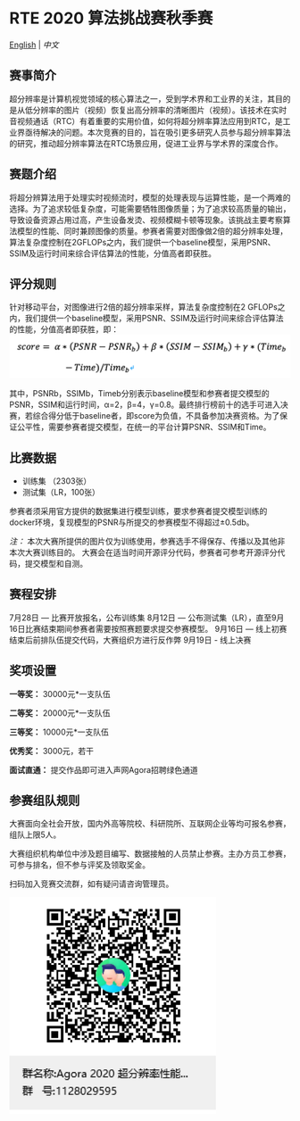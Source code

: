 # RTE 2020 算法挑战赛秋季赛

[English](README.md) | *中文*

## 赛事简介

超分辨率是计算机视觉领域的核心算法之一，受到学术界和工业界的关注，其目的是从低分辨率的图片（视频）恢复出高分辨率的清晰图片（视频）。该技术在实时音视频通话（RTC）有着重要的实用价值，如何将超分辨率算法应用到RTC，是工业界亟待解决的问题。本次竞赛的目的，旨在吸引更多研究人员参与超分辨率算法的研究，推动超分辨率算法在RTC场景应用，促进工业界与学术界的深度合作。

## 赛题介绍

将超分辨算法用于处理实时视频流时，模型的处理表现与运算性能，是一个两难的选择。为了追求较低复杂度，可能需要牺牲图像质量；为了追求较高质量的输出，导致设备资源占用过高，产生设备发烫、视频模糊卡顿等现象。该挑战主要考察算法模型的性能、同时兼顾图像的质量。参赛者需要对图像做2倍的超分辨率处理，算法复杂度控制在2GFLOPs之内，我们提供一个baseline模型，采用PSNR、SSIM及运行时间来综合评估算法的性能，分值高者即获胜。

## 评分规则
针对移动平台，对图像进行2倍的超分辨率采样，算法复杂度控制在2 GFLOPs之内，我们提供一个baseline模型，采用PSNR、SSIM及运行时间来综合评估算法的性能，分值高者即获胜，即：
![评分规则](./Judgement%20Rules.png)

其中，PSNRb，SSIMb，Timeb分别表示baseline模型和参赛者提交模型的PSNR，SSIM和运行时间，α=2，β=4，γ=0.8。最终排行榜前十的选手可进入决赛，若综合得分低于baseline者，即score为负值，不具备参加决赛资格。为了保证公平性，需要参赛者提交模型，在统一的平台计算PSNR、SSIM和Time。

## 比赛数据

* 训练集 （2303张）
* 测试集（LR，100张）

参赛者须采用官方提供的数据集进行模型训练，要求参赛者提交模型训练的docker环境，复现模型的PSNR与所提交的参赛模型不得超过±0.5db。

*注：* 本次大赛所提供的图片仅为训练使用，参赛选手不得保存、传播以及其他非本次大赛训练目的。
大赛会在适当时间开源评分代码，参赛者可参考开源评分代码，提交模型和自测。  

## 赛程安排

7月28日 — 比赛开放报名，公布训练集
8月12日 — 公布测试集（LR），直至9月16日比赛结束期间参赛者需要按照赛题要求提交参赛模型。
9月16日 — 线上初赛结束后前排队伍提交代码，大赛组织方进行反作弊
9月19日 - 线上决赛

## 奖项设置

**一等奖：** 30000元*一支队伍

**二等奖：** 20000元*一支队伍

**三等奖：** 10000元*一支队伍

**优秀奖：** 3000元，若干

**面试直通：** 提交作品即可进入声网Agora招聘绿色通道


## 参赛组队规则

大赛面向全社会开放，国内外高等院校、科研院所、互联网企业等均可报名参赛，组队上限5人。

大赛组织机构单位中涉及题目编写、数据接触的人员禁止参赛。主办方员工参赛，可参与排名，但不参与评奖及领取奖金。

扫码加入竞赛交流群，如有疑问请咨询管理员。

![image](./QR_code.png)
